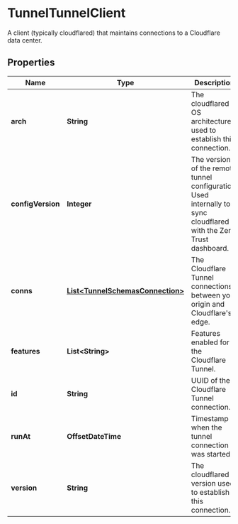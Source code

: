 

# TunnelTunnelClient

A client (typically cloudflared) that maintains connections to a Cloudflare data center.

## Properties

| Name | Type | Description | Notes |
|------------ | ------------- | ------------- | -------------|
|**arch** | **String** | The cloudflared OS architecture used to establish this connection. |  [optional] |
|**configVersion** | **Integer** | The version of the remote tunnel configuration. Used internally to sync cloudflared with the Zero Trust dashboard. |  [optional] |
|**conns** | [**List&lt;TunnelSchemasConnection&gt;**](TunnelSchemasConnection.md) | The Cloudflare Tunnel connections between your origin and Cloudflare&#39;s edge. |  [optional] |
|**features** | **List&lt;String&gt;** | Features enabled for the Cloudflare Tunnel. |  [optional] |
|**id** | **String** | UUID of the Cloudflare Tunnel connection. |  [optional] [readonly] |
|**runAt** | **OffsetDateTime** | Timestamp of when the tunnel connection was started. |  [optional] |
|**version** | **String** | The cloudflared version used to establish this connection. |  [optional] |



